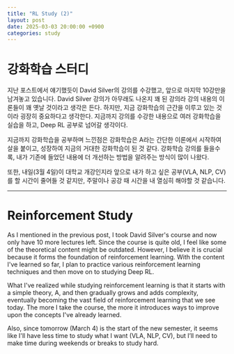 ```yaml
---
title: "RL Study (2)"
layout: post
date: 2025-03-03 20:00:00 +0900
categories: study
---
```


# 강화학습 스터디

지난 포스트에서 얘기했듯이 David Silver의 강의를 수강했고, 앞으로 마지막 10강만을 남겨놓고 있습니다.
David Silver 강의가 아무래도 나온지 꽤 된 강의라 강의 내용의 이론들이 꽤 옛날 것이라고 생각은 든다.
하지만, 지금 강화학습의 근간을 이루고 있는 것이라 굉장히 중요하다고 생각한다.
지금까지 강의를 수강한 내용으로 여러 강화학습을 실습을 하고, Deep RL 공부로 넘어갈 생각이다.

지금까지 강화학습을 공부하며 느낀점은 강화학습은 A라는 간단한 이론에서 시작하여 살을 붙이고, 성장하여 지금의 거대한 강화학습이 된 것 같다.
강화학습 강의를 들을수록, 내가 기존에 들었던 내용에 더 개선하는 방법을 알려주는 방식이 많이 나왔다.

또한, 내일(3월 4일)이 대학교 개강인지라 앞으로 내가 하고 싶은 공부(VLA, NLP, CV)를 할 시간이 줄어들 것 같지만,
주말이나 공강 때 시간을 내 열심히 해야할 것 같습니다.

---

# Reinforcement Study

As I mentioned in the previous post, I took David Silver's course and now only have 10 more lectures left. Since the course is quite old, I feel like some of the theoretical content might be outdated. However, I believe it is crucial because it forms the foundation of reinforcement learning. With the content I've learned so far, I plan to practice various reinforcement learning techniques and then move on to studying Deep RL.

What I've realized while studying reinforcement learning is that it starts with a simple theory, A, and then gradually grows and adds complexity, eventually becoming the vast field of reinforcement learning that we see today. The more I take the course, the more it introduces ways to improve upon the concepts I've already learned.

Also, since tomorrow (March 4) is the start of the new semester, it seems like I'll have less time to study what I want (VLA, NLP, CV), but I’ll need to make time during weekends or breaks to study hard.
